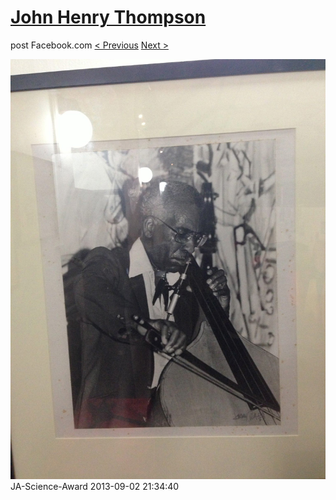 # [John Henry Thompson](../README.md)
post Facebook.com
[< Previous](2013-09-02-18.md) [Next >](2013-09-02-20.md)

[![](../media/2013-09-02/JA-Science-Award-8.jpg)](../README.md)
JA-Science-Award
2013-09-02 21:34:40